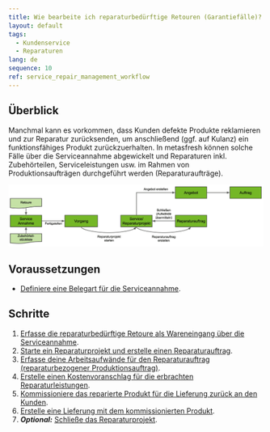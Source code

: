 ```yaml
---
title: Wie bearbeite ich re­pa­ra­tur­be­dürf­tige Retouren (Garantiefälle)?
layout: default
tags:
  - Kun­den­ser­vice
  - Reparaturen
lang: de
sequence: 10
ref: service_repair_management_workflow
---
```


## Überblick
Manchmal kann es vorkommen, dass Kunden defekte Produkte reklamieren und zur Reparatur zurücksenden, um anschließend (ggf. auf Kulanz) ein funktionsfähiges Produkt zurückzuerhalten. In metasfresh können solche Fälle über die Serviceannahme abgewickelt und Reparaturen inkl. Zubehörteilen, Serviceleistungen usw. im Rahmen von Produktionsaufträgen durchgeführt werden (Reparaturaufträge).

<kbd><img src="assets/Service Annahme bis Angebot (Reparaturprozess).png" alt="Abb.: Serviceannahme bis Angebot (Reparaturprozess)"></kbd>

## Voraussetzungen
- [Definiere eine Belegart für die Serviceannahme](Belegart_Service_Annahme).

## Schritte
1. [Erfasse die re­pa­ra­tur­be­dürf­tige Retoure als Wareneingang über die Serviceannahme](Reparaturen_Service_Annahme).
1. [Starte ein Reparaturprojekt und erstelle einen Reparaturauftrag](Reparaturprojekt_starten).
1. [Erfasse deine Arbeitsaufwände für den Reparaturauftrag (reparaturbezogener Produktionsauftrag)](Produktionsauftrag_Aufwand_erfassen).
1. [Erstelle einen Kostenvoranschlag für die erbrachten Reparaturleistungen](Angebot_Kostenvoranschlag_Reparaturleistungen).
1. [Kommissioniere das reparierte Produkt für die Lieferung zurück an den Kunden](Auftrag_kommissionieren).
1. [Erstelle eine Lieferung mit dem kommissionierten Produkt](Lieferung_mit_kommissionierter_Menge).
1. ***Optional:*** [Schließe das Reparaturprojekt](Reparaturprojekt_schliessen).
